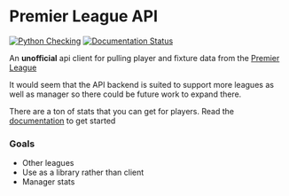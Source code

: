 # Premier League API

[![Python Checking](https://github.com/Cyb3r-Jak3/preimer_league_api/actions/workflows/lint.yml/badge.svg)](https://github.com/Cyb3r-Jak3/preimer_league_api/actions/workflows/lint.yml) [![Documentation Status](https://readthedocs.org/projects/preimer-league-api/badge/?version=latest)](https://premier-league.docs.jwhite.network/en/latest/?badge=latest)

An **unofficial** api client for pulling player and fixture data from the [Premier League](https://www.premierleague.com/)

It would seem that the API backend is suited to support more leagues as well as manager so there could be future work to expand there.

There are a ton of stats that you can get for players. Read the [documentation](https://premier-league.docs.jwhite.network/en/latest/) to get started


### Goals

* Other leagues
* Use as a library rather than client
* Manager stats
